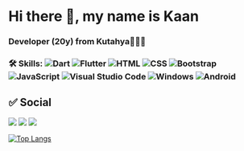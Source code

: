 # Hi there 👋, my name is Kaan
###  Developer (20y) from Kutahya🙍🏽‍♂️

### 🛠 Skills: <img src="https://camo.githubusercontent.com/df6cf95ebff290dbd402b4a40d92b74fb3d025ddae01675d64d3ed133b0b8dd3/68747470733a2f2f696d672e736869656c64732e696f2f62616467652f446172742d3035313232413f7374796c653d666c6174266c6f676f3d64617274266c6f676f436f6c6f723d323942364636" alt="Dart" data-canonical-src="https://img.shields.io/badge/Dart-05122A?style=flat&amp;logo=dart&amp;logoColor=29B6F6" style="max-width:100%;"> <img src="https://camo.githubusercontent.com/63920c4db6b4d42de0c4963d96e57c0c848cdc72265036df5f4f18e07456bdbe/68747470733a2f2f696d672e736869656c64732e696f2f62616467652f466c75747465722d3035313232413f7374796c653d666c6174266c6f676f3d666c7574746572266c6f676f436f6c6f723d303235363942" alt="Flutter" data-canonical-src="https://img.shields.io/badge/Flutter-05122A?style=flat&amp;logo=flutter&amp;logoColor=02569B" style="max-width:100%;"> <img src="https://camo.githubusercontent.com/23f12ac9b1ff9abe99464c22d8ecfff06b828f8524c7416d80c0743a4d0f9457/68747470733a2f2f696d672e736869656c64732e696f2f62616467652f2d48544d4c2d3035313232413f7374796c653d666c6174266c6f676f3d48544d4c35266c6f676f436f6c6f723d453334463236" alt="HTML" data-canonical-src="https://img.shields.io/badge/-HTML-05122A?style=flat&amp;logo=HTML5&amp;logoColor=E34F26" style="max-width:100%;"> <img src="https://camo.githubusercontent.com/ba2f200f286396009dc13d21aecbaa1336387f3980f9a756698e3ba4ef225cfc/68747470733a2f2f696d672e736869656c64732e696f2f62616467652f2d4353532d3035313232413f7374796c653d666c6174266c6f676f3d43535333266c6f676f436f6c6f723d323339313230" alt="CSS" data-canonical-src="https://img.shields.io/badge/-CSS-05122A?style=flat&amp;logo=CSS3&amp;logoColor=239120" style="max-width:100%;"> <img src="https://camo.githubusercontent.com/2f1b81c586f8699cfbf7f96ee2aa022e8a04b263a7ca3731dd23dd5a80ca6d19/68747470733a2f2f696d672e736869656c64732e696f2f62616467652f2d426f6f7473747261702d3035313232413f7374796c653d666c6174266c6f676f3d626f6f747374726170" alt="Bootstrap" data-canonical-src="https://img.shields.io/badge/-Bootstrap-05122A?style=flat&amp;logo=bootstrap" style="max-width:100%;"> <img src="https://camo.githubusercontent.com/6e8ce928be6e5866e27140eb0bb25479b52137d75ee0196e7b67c91038a9abc3/68747470733a2f2f696d672e736869656c64732e696f2f62616467652f2d4a6176615363726970742d3035313232413f7374796c653d666c6174266c6f676f3d6a617661736372697074" alt="JavaScript" data-canonical-src="https://img.shields.io/badge/-JavaScript-05122A?style=flat&amp;logo=javascript" style="max-width:100%;"> <img src="https://camo.githubusercontent.com/1ca4fca85fcdf590edd7002c02ded299502daa79309d0656859b69d55a1c1fa9/68747470733a2f2f696d672e736869656c64732e696f2f62616467652f2d56697375616c25323053747564696f253230436f64652d3035313232413f7374796c653d666c6174266c6f676f3d76697375616c2d73747564696f2d636f6465266c6f676f436f6c6f723d303037414343" alt="Visual Studio Code" data-canonical-src="https://img.shields.io/badge/-Visual%20Studio%20Code-05122A?style=flat&amp;logo=visual-studio-code&amp;logoColor=007ACC" style="max-width:100%;"> <img src="https://camo.githubusercontent.com/64df5a8930c1a9cd9eb883be437858a3b7092d1c9c67dafab2ebd62dc2de95a3/68747470733a2f2f696d672e736869656c64732e696f2f62616467652f57696e646f77732d3035313232413f7374796c653d666c6174266c6f676f3d77696e646f7773" alt="Windows" data-canonical-src="https://img.shields.io/badge/Windows-05122A?style=flat&amp;logo=windows" style="max-width:100%;"> <img src="https://camo.githubusercontent.com/f8eec1443291ff5a58473daeea0ccf30299eaf5b2bdb4f3e8ef0714efae7a691/68747470733a2f2f696d672e736869656c64732e696f2f62616467652f2d416e64726f69642d3035313232413f7374796c653d666c6174266c6f676f3d616e64726f6964" alt="Android" data-canonical-src="https://img.shields.io/badge/-Android-05122A?style=flat&amp;logo=android" style="max-width:100%;"> 

## ✅ Social
<a href="https://twitter.com/akaanuzmann" rel="nofollow"><img src="https://camo.githubusercontent.com/5595226b14a75d75b85feb7a9acf86986a6e0811bafb45a8da855edc60000bce/68747470733a2f2f696d672e736869656c64732e696f2f62616467652f747769747465722d3144413146322e7376673f7374796c653d666f722d7468652d6261646765266c6f676f3d74776974746572266c6f676f436f6c6f723d7768697465" data-canonical-src="https://img.shields.io/badge/twitter-1DA1F2.svg?style=for-the-badge&amp;logo=twitter&amp;logoColor=white" style="max-width:100%;"></a>
<a href="https://linkedin.com/in/akaanuzman" rel="nofollow"><img src="https://camo.githubusercontent.com/bb14dfae5e125184ee97e55a8e8e227d72ac96bb53791a835ead9e0bfdf0b9df/68747470733a2f2f696d672e736869656c64732e696f2f62616467652f6c696e6b6564696e2d3030373742352e7376673f7374796c653d666f722d7468652d6261646765266c6f676f3d6c696e6b6564696e266c6f676f436f6c6f723d7768697465" data-canonical-src="https://img.shields.io/badge/linkedin-0077B5.svg?style=for-the-badge&amp;logo=linkedin&amp;logoColor=white" style="max-width:100%;"></a> <a href="https://stackoverflow.com/users/14265947/kaan-uzman?tab=profile" rel="nofollow"><img src="https://camo.githubusercontent.com/4a5e479c6863ace77f11fc8897e6e20b1f9d6c1f68c92d3f5bea448ac465b41c/68747470733a2f2f696d672e736869656c64732e696f2f62616467652f2d537461636b204f766572666c6f772d4431343833363f7374796c653d666f722d7468652d6261646765266c6f676f3d737461636b2d6f766572666c6f77266c6f676f436f6c6f723d7768697465" data-canonical-src="https://img.shields.io/badge/-Stack Overflow-D14836?style=for-the-badge&amp;logo=stack-overflow&amp;logoColor=white" style="max-width:100%;"></a>

[![Top Langs](https://github-readme-stats.vercel.app/api/top-langs/?username=akaanuzman)](https://github.com/anuraghazra/github-readme-stats)
